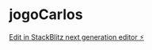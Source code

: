 # jogoCarlos

[Edit in StackBlitz next generation editor ⚡️](https://stackblitz.com/~/github.com/gaabriellaz/jogoCarlos)
